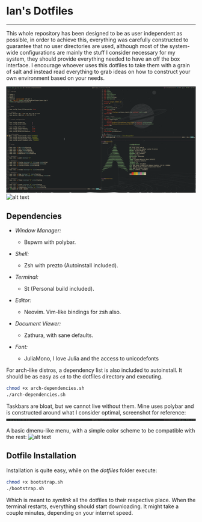 # Ian's Dotfiles

---

This whole repository has been designed to be as user independent as possible,
in order to achieve this, everything was carefully constructed to guarantee that
no user directories are used, although most of the system-wide configurations
are mainly the stuff I consider necessary for my system, they should provide
everything needed to have an off the box interface. I encourage whoever uses
this dotfiles to take them with a grain of salt and instead read everything to
grab ideas on how to construct your own environment based on your needs.

![alt text](screenshots/term.png?raw=true "Random terminals")
![alt text](screenshots/zathura?raw=true "PDF reader")

## Dependencies

- *Window Manager:*

  - Bspwm with polybar.

- *Shell:*

  - Zsh with prezto (Autoinstall included).

- *Terminal:*

  - St (Personal build included).

- *Editor:*

  - Neovim. Vim-like bindings for zsh also.

- *Document Viewer:*

  - Zathura, with sane defaults.

- *Font:*
  - JuliaMono, I love Julia and the access to unicodefonts

For arch-like distros, a dependency list is also included to autoinstall.
It should be as easy as `cd` to the dotfiles directory and executing.

```sh
chmod +x arch-dependencies.sh
./arch-dependencies.sh
```

Taskbars are bloat, but we cannot live without them. Mine uses polybar and is
constructed around what I consider optimal, screenshot for reference:
![alt text](screenshots/polybar.png?raw=true "Taskbar")

A basic dmenu-like menu, with a simple color scheme to be compatible with the
rest:
![alt text](screenshots/rofi?raw=true "Menu")


## Dotfile Installation

Installation is quite easy, while on the *dotfiles* folder execute:

```sh
chmod +x bootstrap.sh
./bootstrap.sh
```

Which is meant to *symlink* all the dotfiles to their respective place. When the
terminal restarts, everything should start downloading. It might take a couple
minutes, depending on your internet speed.

